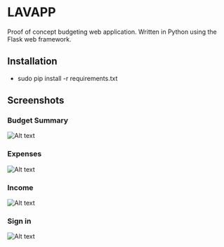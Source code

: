 # LAVAPP #

Proof of concept budgeting web application. Written in Python using the Flask web framework.

## Installation ##
* sudo pip install -r requirements.txt

## Screenshots ##
### Budget Summary ###
![Alt text](./../screenshots/screenshots/summary.png?raw=true "Summary page")

### Expenses ###
![Alt text](./../screenshots/screenshots/expenses.png?raw=true "Expenses")

### Income ###
![Alt text](./../screenshots/screenshots/incomes.png?raw=true "Income")

### Sign in ###
![Alt text](./../screenshots/screenshots/sign_in.png?raw=true "Sign in")
